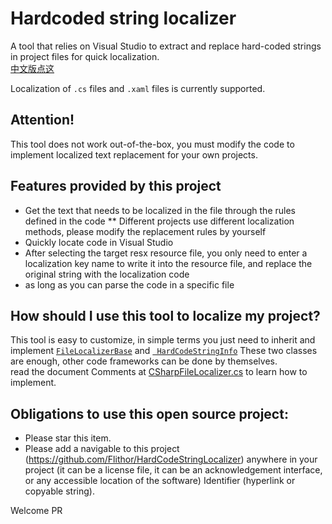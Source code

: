# Hardcoded string localizer
A tool that relies on Visual Studio to extract and replace hard-coded strings in project files for quick localization.  
[中文版点这](https://github.com/Flithor/HardCodeStringLocalizer/blob/master/README.md)

Localization of `.cs` files and `.xaml` files is currently supported.

## Attention!
This tool does not work out-of-the-box, you must modify the code to implement localized text replacement for your own projects.

## Features provided by this project
* Get the text that needs to be localized in the file through the rules defined in the code
** Different projects use different localization methods, please modify the replacement rules by yourself
* Quickly locate code in Visual Studio
* After selecting the target resx resource file, you only need to enter a localization key name to write it into the resource file, and replace the original string with the localization code
* as long as you can parse the code in a specific file

## How should I use this tool to localize my project?
This tool is easy to customize, in simple terms you just need to inherit and implement [`FileLocalizerBase`](https://github.com/Flithor/HardCodeStringLocalizer/blob/master/HardCodeStringLocalizer/FileProcesser/FileLocalizerBase.cs) and [` HardCodeStringInfo`](https://github.com/Flithor/HardCodeStringLocalizer/blob/master/HardCodeStringLocalizer/FileProcesser/HardCodeStringInfo.cs) These two classes are enough, other code frameworks can be done by themselves.  
read the document
Comments at [CSharpFileLocalizer.cs](https://github.com/Flithor/HardCodeStringLocalizer/blob/master/HardCodeStringLocalizer/FileProcesser/LocalizeProcessers/CSharpFileLocalizer.cs) to learn how to implement.

## Obligations to use this open source project:
* Please star this item.
* Please add a navigable to this project (https://github.com/Flithor/HardCodeStringLocalizer) anywhere in your project (it can be a license file, it can be an acknowledgement interface, or any accessible location of the software) Identifier (hyperlink or copyable string).

Welcome PR

